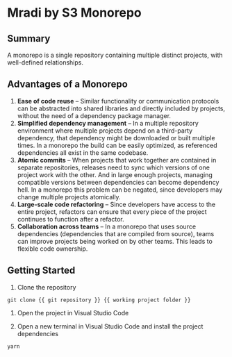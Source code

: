 # Mradi by S3 Monorepo

## Summary

A monorepo is a single repository containing multiple distinct projects, with well-defined relationships.

## Advantages of a Monorepo

1. **Ease of code reuse** – Similar functionality or communication protocols can be abstracted into shared libraries and directly included by projects, without the need of a dependency package manager.
1. **Simplified dependency management** – In a multiple repository environment where multiple projects depend on a third-party dependency, that dependency might be downloaded or built multiple times. In a monorepo the build can be easily optimized, as referenced dependencies all exist in the same codebase.
1. **Atomic commits** – When projects that work together are contained in separate repositories, releases need to sync which versions of one project work with the other. And in large enough projects, managing compatible versions between dependencies can become dependency hell. In a monorepo this problem can be negated, since developers may change multiple projects atomically.
1. **Large-scale code refactoring** – Since developers have access to the entire project, refactors can ensure that every piece of the project continues to function after a refactor.
1. **Collaboration across teams** – In a monorepo that uses source dependencies (dependencies that are compiled from source), teams can improve projects being worked on by other teams. This leads to flexible code ownership.

## Getting Started

1. Clone the repository

```
git clone {{ git repository }} {{ working project folder }}
```

1. Open the project in Visual Studio Code

1. Open a new terminal in Visual Studio Code and install the project dependencies

```
yarn
```
